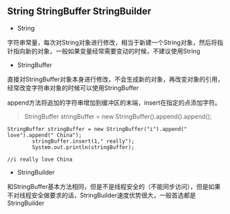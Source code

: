 ## String StringBuffer StringBuilder

- String

字符串常量，每次对String对象进行修改，相当于新建一个String对象，然后将指针指向新的对象，一般如果变量经常需要变动的时候，不建议使用String

- StringBuffer

直接对StringBuffer对象本身进行修改，不会生成新的对象，再改变对象的引用，经常改变字符串对象的时候可以使用StringBuffer

append方法将追加的字符串增加到缓冲区的末端，insert在指定的点添加字符。

> StringBuffer stringBuffer = new StringBuffer().append().append();

```
StringBuffer stringBuffer = new StringBuffer("i").append(" love").append(" China");
        stringBuffer.insert(1," really");
        System.out.println(stringBuffer);

//i really love China
```

- StringBuilder

和StringBuffer基本方法相同，但是不是线程安全的（不能同步访问），但是如果不对线程安全做要求的话，StringBuilder速度优势很大，一般首选都是StringBuilder